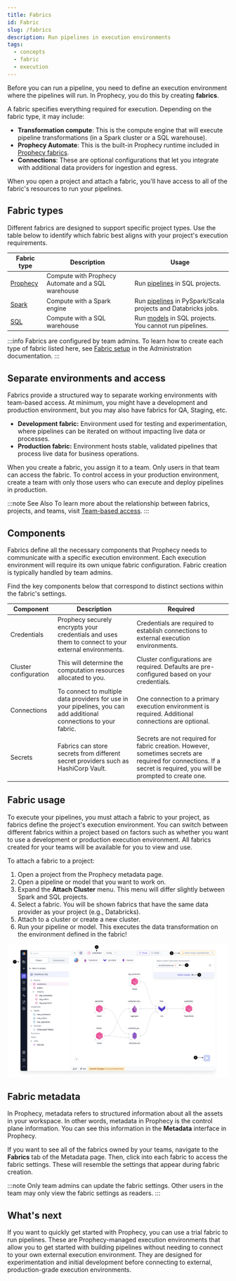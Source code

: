 ```yaml
---
title: Fabrics
id: Fabric
slug: /fabrics
description: Run pipelines in execution environments
tags:
  - concepts
  - fabric
  - execution
---
```


Before you can run a pipeline, you need to define an execution environment where the pipelines will run. In Prophecy, you do this by creating **fabrics**.

A fabric specifies everything required for execution. Depending on the fabric type, it may include:

- **Transformation compute**: This is the compute engine that will execute pipeline transformations (in a Spark cluster or a SQL warehouse).
- **Prophecy Automate**: This is the built-in Prophecy runtime included in [Prophecy fabrics](/administration/fabrics/prophecy-fabrics/).
- **Connections**: These are optional configurations that let you integrate with additional data providers for ingestion and egress.

When you open a project and attach a fabric, you'll have access to all of the fabric's resources to run your pipelines.

## Fabric types

Different fabrics are designed to support specific project types. Use the table below to identify which fabric best aligns with your project's execution requirements.

| Fabric type                                            | Description                                        | Usage                                                                                |
| ------------------------------------------------------ | -------------------------------------------------- | ------------------------------------------------------------------------------------ |
| [Prophecy](/administration/fabrics/prophecy-fabrics/)  | Compute with Prophecy Automate and a SQL warehouse | Run [pipelines](docs/analysts/development/pipelines/pipelines.md) in SQL projects.   |
| [Spark](/administration/fabrics/Spark-fabrics/Fabrics) | Compute with a Spark engine                        | Run [pipelines](/engineers/pipelines) in PySpark/Scala projects and Databricks jobs. |
| [SQL](/administration/fabrics/sql-fabrics/Fabrics)     | Compute with a SQL warehouse                       | Run [models](/engineers/models) in SQL projects. You cannot run pipelines.           |

:::info
Fabrics are configured by team admins. To learn how to create each type of fabric listed here, see [Fabric setup](/administration/fabrics) in the Administration documentation.
:::

## Separate environments and access

Fabrics provide a structured way to separate working environments with team-based access. At minimum, you might have a development and production environment, but you may also have fabrics for QA, Staging, etc.

- **Development fabric:** Environment used for testing and experimentation, where pipelines can be iterated on without impacting live data or processes.
- **Production fabric:** Environment hosts stable, validated pipelines that process live data for business operations.

When you create a fabric, you assign it to a team. Only users in that team can access the fabric. To control access in your production environment, create a team with only those users who can execute and deploy pipelines in production.

:::note See Also
To learn more about the relationship between fabrics, projects, and teams, visit [Team-based access](/administration/team-based-access).
:::

## Components

Fabrics define all the necessary components that Prophecy needs to communicate with a specific execution environment. Each execution environment will require its own unique fabric configuration. Fabric creation is typically handled by team admins.

Find the key components below that correspond to distinct sections within the fabric's settings.

| Component             | Description                                                                                                         | Required                                                                                                                                                            |
| --------------------- | ------------------------------------------------------------------------------------------------------------------- | ------------------------------------------------------------------------------------------------------------------------------------------------------------------- |
| Credentials           | Prophecy securely encrypts your credentials and uses them to connect to your external environments.                 | Credentials are required to establish connections to external execution environments.                                                                               |
| Cluster configuration | This will determine the computation resources allocated to you.                                                     | Cluster configurations are required. Defaults are pre-configured based on your credentials.                                                                         |
| Connections           | To connect to multiple data providers for use in your pipelines, you can add additional connections to your fabric. | One connection to a primary execution environment is required. Additional connections are optional.                                                                 |
| Secrets               | Fabrics can store secrets from different secret providers such as HashiCorp Vault.                                  | Secrets are not required for fabric creation. However, sometimes secrets are required for connections. If a secret is required, you will be prompted to create one. |

## Fabric usage

To execute your pipelines, you must attach a fabric to your project, as fabrics define the project's execution environment. You can switch between different fabrics within a project based on factors such as whether you want to use a development or production execution environment. All fabrics created for your teams will be available for you to view and use.

To attach a fabric to a project:

1. Open a project from the Prophecy metadata page.
1. Open a pipeline or model that you want to work on.
1. Expand the **Attach Cluster** menu. This menu will differ slightly between Spark and SQL projects.
1. Select a fabric. You will be shown fabrics that have the same data provider as your project (e.g., Databricks).
1. Attach to a cluster or create a new cluster.
1. Run your pipeline or model. This executes the data transformation on the environment defined in the fabric!

![AttachCluster](./img/DatabricksAttachCluster.png)

## Fabric metadata

In Prophecy, metadata refers to structured information about all the assets in your workspace. In other words, metadata in Prophecy is the control plane information. You can see this information in the **Metadata** interface in Prophecy.

If you want to see all of the fabrics owned by your teams, navigate to the **Fabrics** tab of the Metadata page. Then, click into each fabric to access the fabric settings. These will resemble the settings that appear during fabric creation.

:::note
Only team admins can update the fabric settings. Other users in the team may only view the fabric settings as readers.
:::

## What's next

If you want to quickly get started with Prophecy, you can use a trial fabric to run pipelines. These are Prophecy-managed execution environments that allow you to get started with building pipelines without needing to connect to your own external execution environment. They are designed for experimentation and initial development before connecting to external, production-grade execution environments.
